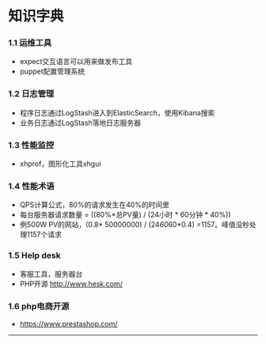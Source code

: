 # 知识字典

### 1.1 运维工具
* expect交互语言可以用来做发布工具
* puppet配置管理系统

### 1.2 日志管理
* 程序日志通过LogStash进入到ElasticSearch，使用Kibana搜索
* 业务日志通过LogStash落地日志服务器

### 1.3 性能监控
* xhprof，图形化工具xhgui

### 1.4 性能术语
* QPS计算公式，80%的请求发生在40%的时间里
* 每台服务器请求数量 = ((80%*总PV量) / (24小时 * 60分钟 * 40%))
* 例500W PV的网站，(0.8* 50000000) / (24*60*60*0.4) =1157。峰值没秒处理1157个请求 
 
### 1.5 Help desk
* 客服工具，服务器台
* PHP开源 http://www.hesk.com/

### 1.6 php电商开源
* https://www.prestashop.com/  



---


